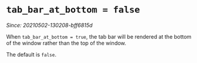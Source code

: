# `tab_bar_at_bottom = false`

*Since: 20210502-130208-bff6815d*

When `tab_bar_at_bottom = true`, the tab bar will be rendered at the bottom of
the window rather than the top of the window.

The default is `false`.

